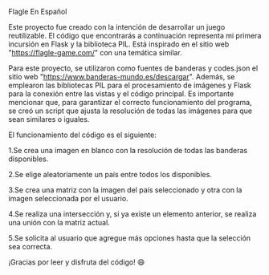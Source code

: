 
Flagle En Español

Este proyecto fue creado con la intención de desarrollar un juego reutilizable. El código que encontrarás a continuación representa mi primera incursión en Flask y la biblioteca PIL. Está inspirado en el sitio web "https://flagle-game.com/" con una temática similar.

Para este proyecto, se utilizaron como fuentes de banderas y codes.json el sitio web "https://www.banderas-mundo.es/descargar". Además, se emplearon las bibliotecas PIL para el procesamiento de imágenes y Flask para la conexión entre las vistas y el código principal. Es importante mencionar que, para garantizar el correcto funcionamiento del programa, se creó un script que ajusta la resolución de todas las imágenes para que sean similares o iguales.

El funcionamiento del código es el siguiente:

1.Se crea una imagen en blanco con la resolución de todas las banderas disponibles.

2.Se elige aleatoriamente un país entre todos los disponibles.

3.Se crea una matriz con la imagen del país seleccionado y otra con la imagen seleccionada por el usuario.

4.Se realiza una intersección y, si ya existe un elemento anterior, se realiza una unión con la matriz actual.

5.Se solicita al usuario que agregue más opciones hasta que la selección sea correcta.


¡Gracias por leer y disfruta del código! 😄
